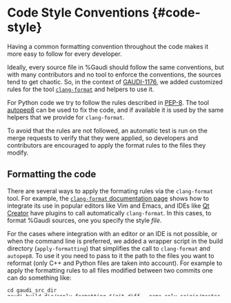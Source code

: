 Code Style Conventions {#code-style}
======================

Having a common formatting convention throughout the code makes it more easy to
follow for every developer.

Ideally, every source file in %Gaudi should follow the same conventions, but with
many contributors and no tool to enforce the conventions, the sources tend to
get chaotic. So, in the context of [GAUDI-1176](https://its.cern.ch/jira/browse/GAUDI-1176),
we added customized rules for the tool [`clang-format`](http://clang.llvm.org/docs/ClangFormat.html)
and helpers to use it.

For Python code we try to follow the rules described in [PEP-8](https://www.python.org/dev/peps/pep-0008/).
The tool [autopep8](https://pypi.python.org/pypi/autopep8) can be used to fix the
code, and if available it is used by the same helpers that we provide for `clang-format`.

To avoid that the rules are not followed, an automatic test is run on the
merge requests to verify that they were applied, so developers and contributors
are encouraged to apply the format rules to the files they modify.


Formatting the code
-------------------

There are several ways to apply the formating rules via the `clang-format` tool.
For example, the [`clang-format` documentation page](http://clang.llvm.org/docs/ClangFormat.html)
shows how to integrate its use in popular editors like Vim and Emacs, and IDEs
like [Qt Creator](https://www.qt.io/ide/) have plugins to call automatically
`clang-format`. In this cases, to format %Gaudi sources, one you specify the
style _file_.

For the cases where integration with an editor or an IDE is not possible, or
when the command line is preferred, we added a wrapper script in the build
directory (`apply-formatting`) that simplifies the call to `clang-format` and
`autopep8`. To use it you need to pass to it the path to the files you want
to reformat (only C++ and Python files are taken into account). For example to
apply the formatting rules to all files modified between two commits one can do
something like:

    cd gaudi_src_dir
    gaudi_build_dir/apply-formatting $(git diff --name-only origin/master HEAD)


It's also possible to apply the formatting rules to all the files in the project
with the special build target `apply-formatting`.
